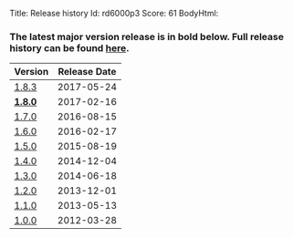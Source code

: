 Title: Release history
Id: rd6000p3
Score: 61
BodyHtml:
<h3>The latest major version release is in <strong>bold</strong> below. Full release history can be found <a href="https://golang.org/doc/devel/release.html" rel="nofollow noreferrer">here</a>.</h3>
<table><thead><tr><th>Version</th><th>Release Date</th></tr></thead><tbody><tr><td><a href="https://golang.org/doc/devel/release.html#go1.8.minor" rel="nofollow noreferrer">1.8.3</a></td><td>2017-05-24</td></tr><tr><td><strong><a href="https://golang.org/doc/go1.8" rel="nofollow noreferrer">1.8.0</a></strong></td><td>2017-02-16</td></tr><tr><td><a href="https://golang.org/doc/go1.7" rel="nofollow noreferrer">1.7.0</a></td><td>2016-08-15</td></tr><tr><td><a href="https://golang.org/doc/go1.6" rel="nofollow noreferrer">1.6.0</a></td><td>2016-02-17</td></tr><tr><td><a href="https://golang.org/doc/go1.5" rel="nofollow noreferrer">1.5.0</a></td><td>2015-08-19</td></tr><tr><td><a href="https://golang.org/doc/go1.4" rel="nofollow noreferrer">1.4.0</a></td><td>2014-12-04</td></tr><tr><td><a href="https://golang.org/doc/go1.3" rel="nofollow noreferrer">1.3.0</a></td><td>2014-06-18</td></tr><tr><td><a href="https://golang.org/doc/go1.2" rel="nofollow noreferrer">1.2.0</a></td><td>2013-12-01</td></tr><tr><td><a href="https://golang.org/doc/go1.1" rel="nofollow noreferrer">1.1.0</a></td><td>2013-05-13</td></tr><tr><td><a href="https://golang.org/doc/go1compat" rel="nofollow noreferrer">1.0.0</a></td><td>2012-03-28</td></tr></tbody></table>
